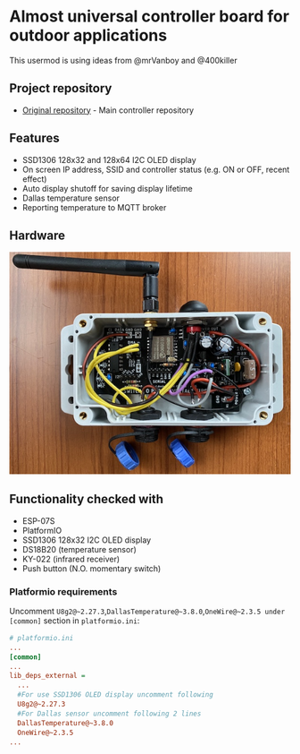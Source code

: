 # Almost universal controller board for outdoor applications
This usermod is using ideas from @mrVanboy and @400killer
## Project repository
-   [Original repository](https://github.com/srg74/Controller-for-WLED-firmware) - Main controller repository
## Features
*   SSD1306 128x32 and 128x64 I2C OLED display
*   On screen IP address, SSID and controller status (e.g. ON or OFF, recent effect)
*   Auto display shutoff for saving display lifetime
*   Dallas temperature sensor
*   Reporting temperature to MQTT broker

## Hardware
![Hardware connection](assets/controller.jpg)

## Functionality checked with
*   ESP-07S
*   PlatformIO
*   SSD1306 128x32 I2C OLED display
*   DS18B20 (temperature sensor)
*   KY-022 (infrared receiver)
*   Push button (N.O. momentary switch)

### Platformio requirements
Uncomment `U8g2@~2.27.3`,`DallasTemperature@~3.8.0`,`OneWire@~2.3.5 under` `[common]` section in `platformio.ini`:
```ini
# platformio.ini
...
[common]
...
lib_deps_external =
  ...
  #For use SSD1306 OLED display uncomment following
  U8g2@~2.27.3
  #For Dallas sensor uncomment following 2 lines
  DallasTemperature@~3.8.0
  OneWire@~2.3.5
...
```
